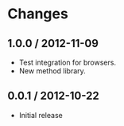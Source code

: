 # Changes

## 1.0.0 / 2012-11-09

  - Test integration for browsers.
  - New method library.

## 0.0.1 / 2012-10-22

  - Initial release
